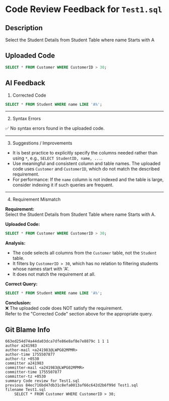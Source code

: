 # Code Review Feedback for `Test1.sql`

## Description
Select the Student Details from Student Table where name Starts with A

## Uploaded Code
```sql
SELECT * FROM Customer WHERE CustomerID > 30;

```

## AI Feedback
1. Corrected Code

```sql
SELECT * FROM Student WHERE name LIKE 'A%';
```

---

2. Syntax Errors

✅ No syntax errors found in the uploaded code.

---

3. Suggestions / Improvements

- It is best practice to explicitly specify the columns needed rather than using `*`, e.g., `SELECT StudentID, name, ...`.
- Use meaningful and consistent column and table names. The uploaded code uses `Customer` and `CustomerID`, which do not match the described requirement.
- For performance: If the `name` column is not indexed and the table is large, consider indexing it if such queries are frequent.

---

4. Requirement Mismatch

**Requirement:**  
Select the Student Details from Student Table where name Starts with A.

**Uploaded Code:**  
```sql
SELECT * FROM Customer WHERE CustomerID > 30;
```

**Analysis:**  
- The code selects all columns from the `Customer` table, not the `Student` table.  
- It filters by `CustomerID > 30`, which has no relation to filtering students whose names start with 'A'.  
- It does not match the requirement at all.

**Correct Query:**  
```sql
SELECT * FROM Student WHERE name LIKE 'A%';
```

**Conclusion:**  
❌ The uploaded code does NOT satisfy the requirement.  
Refer to the "Corrected Code" section above for the appropriate query.

## Git Blame Info
```
663ed254d74a44da03dca7dfe86e8af8e7e8879c 1 1 1
author a241983
author-mail <a241983@LWPG02MPMR>
author-time 1755507877
author-tz +0530
committer a241983
committer-mail <a241983@LWPG02MPMR>
committer-time 1755507877
committer-tz +0530
summary Code review for Test1.sql
previous 84ec716bd47db31c8efa0013af66c642d2b6f99d Test1.sql
filename Test1.sql
	SELECT * FROM Customer WHERE CustomerID > 30;
```